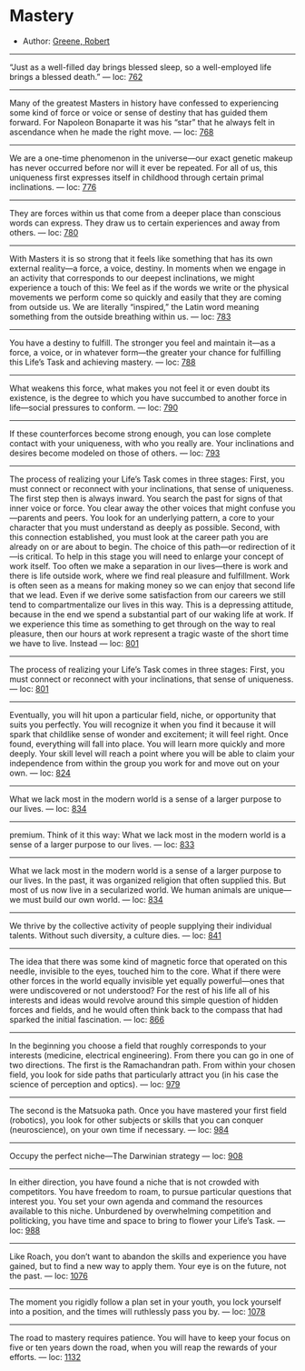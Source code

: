 # Mastery

* Author: [Greene, Robert]()









---
“Just as a well-filled day brings blessed sleep, so a well-employed life brings a blessed death.” — loc: [762]()

---
Many of the greatest Masters in history have confessed to experiencing some kind of force or voice or sense of destiny that has guided them forward. For Napoleon Bonaparte it was his “star” that he always felt in ascendance when he made the right move. — loc: [768]()

---
We are a one-time phenomenon in the universe—our exact genetic makeup has never occurred before nor will it ever be repeated. For all of us, this uniqueness first expresses itself in childhood through certain primal inclinations. — loc: [776]()

---
They are forces within us that come from a deeper place than conscious words can express. They draw us to certain experiences and away from others. — loc: [780]()

---
With Masters it is so strong that it feels like something that has its own external reality—a force, a voice, destiny. In moments when we engage in an activity that corresponds to our deepest inclinations, we might experience a touch of this: We feel as if the words we write or the physical movements we perform come so quickly and easily that they are coming from outside us. We are literally “inspired,” the Latin word meaning something from the outside breathing within us. — loc: [783]()

---
You have a destiny to fulfill. The stronger you feel and maintain it—as a force, a voice, or in whatever form—the greater your chance for fulfilling this Life’s Task and achieving mastery. — loc: [788]()

---
What weakens this force, what makes you not feel it or even doubt its existence, is the degree to which you have succumbed to another force in life—social pressures to conform. — loc: [790]()

---
If these counterforces become strong enough, you can lose complete contact with your uniqueness, with who you really are. Your inclinations and desires become modeled on those of others. — loc: [793]()

---
The process of realizing your Life’s Task comes in three stages: First, you must connect or reconnect with your inclinations, that sense of uniqueness. The first step then is always inward. You search the past for signs of that inner voice or force. You clear away the other voices that might confuse you—parents and peers. You look for an underlying pattern, a core to your character that you must understand as deeply as possible. Second, with this connection established, you must look at the career path you are already on or are about to begin. The choice of this path—or redirection of it—is critical. To help in this stage you will need to enlarge your concept of work itself. Too often we make a separation in our lives—there is work and there is life outside work, where we find real pleasure and fulfillment. Work is often seen as a means for making money so we can enjoy that second life that we lead. Even if we derive some satisfaction from our careers we still tend to compartmentalize our lives in this way. This is a depressing attitude, because in the end we spend a substantial part of our waking life at work. If we experience this time as something to get through on the way to real pleasure, then our hours at work represent a tragic waste of the short time we have to live. Instead — loc: [801]()

---
The process of realizing your Life’s Task comes in three stages: First, you must connect or reconnect with your inclinations, that sense of uniqueness. — loc: [801]()

---
Eventually, you will hit upon a particular field, niche, or opportunity that suits you perfectly. You will recognize it when you find it because it will spark that childlike sense of wonder and excitement; it will feel right. Once found, everything will fall into place. You will learn more quickly and more deeply. Your skill level will reach a point where you will be able to claim your independence from within the group you work for and move out on your own. — loc: [824]()

---
What we lack most in the modern world is a sense of a larger purpose to our lives. — loc: [834]()

---
premium. Think of it this way: What we lack most in the modern world is a sense of a larger purpose to our lives. — loc: [833]()

---
What we lack most in the modern world is a sense of a larger purpose to our lives. In the past, it was organized religion that often supplied this. But most of us now live in a secularized world. We human animals are unique—we must build our own world. — loc: [834]()

---
We thrive by the collective activity of people supplying their individual talents. Without such diversity, a culture dies. — loc: [841]()

---
The idea that there was some kind of magnetic force that operated on this needle, invisible to the eyes, touched him to the core. What if there were other forces in the world equally invisible yet equally powerful—ones that were undiscovered or not understood? For the rest of his life all of his interests and ideas would revolve around this simple question of hidden forces and fields, and he would often think back to the compass that had sparked the initial fascination. — loc: [866]()

---
In the beginning you choose a field that roughly corresponds to your interests (medicine, electrical engineering). From there you can go in one of two directions. The first is the Ramachandran path. From within your chosen field, you look for side paths that particularly attract you (in his case the science of perception and optics). — loc: [979]()

---
The second is the Matsuoka path. Once you have mastered your first field (robotics), you look for other subjects or skills that you can conquer (neuroscience), on your own time if necessary. — loc: [984]()

---
Occupy the perfect niche—The Darwinian strategy — loc: [908]()

---
In either direction, you have found a niche that is not crowded with competitors. You have freedom to roam, to pursue particular questions that interest you. You set your own agenda and command the resources available to this niche. Unburdened by overwhelming competition and politicking, you have time and space to bring to flower your Life’s Task. — loc: [988]()

---
Like Roach, you don’t want to abandon the skills and experience you have gained, but to find a new way to apply them. Your eye is on the future, not the past. — loc: [1076]()

---
The moment you rigidly follow a plan set in your youth, you lock yourself into a position, and the times will ruthlessly pass you by. — loc: [1078]()

---
The road to mastery requires patience. You will have to keep your focus on five or ten years down the road, when you will reap the rewards of your efforts. — loc: [1132]()

